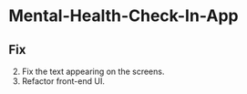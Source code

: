 # Mental-Health-Check-In-App

## Fix

2. Fix the text appearing on the screens.
3. Refactor front-end UI.
